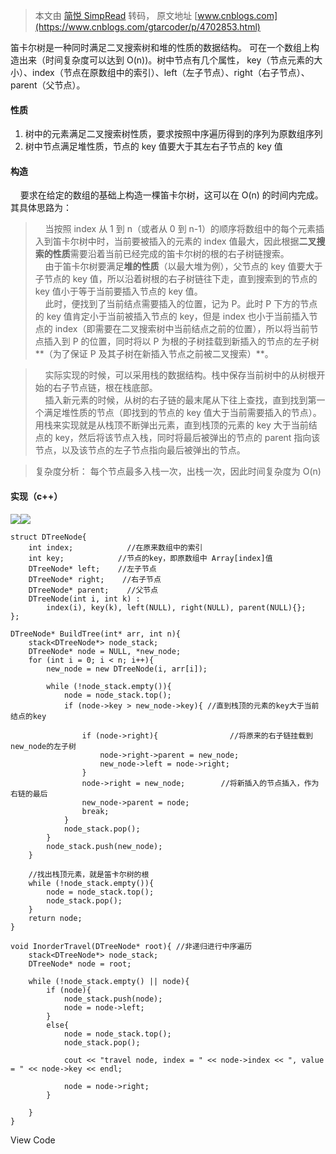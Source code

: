 > 本文由 [简悦 SimpRead](http://ksria.com/simpread/) 转码， 原文地址 [www.cnblogs.com](https://www.cnblogs.com/gtarcoder/p/4702853.html)

笛卡尔树是一种同时满足二叉搜索树和堆的性质的数据结构。 可在一个数组上构造出来（时间复杂度可以达到 O(n))。树中节点有几个属性， key（节点元素的大小）、index（节点在原数组中的索引）、left（左子节点）、right（右子节点）、parent（父节点）。

#### **性质**

1.  树中的元素满足二叉搜索树性质，要求按照中序遍历得到的序列为原数组序列
2.  树中节点满足堆性质，节点的 key 值要大于其左右子节点的 key 值

#### **构造**

    要求在给定的数组的基础上构造一棵笛卡尔树，这可以在 O(n) 的时间内完成。 其具体思路为：

>     当按照 index 从 1 到 n（或者从 0 到 n-1）的顺序将数组中的每个元素插入到笛卡尔树中时，当前要被插入的元素的 index 值最大，因此根据**二叉搜索的性质**需要沿着当前已经完成的笛卡尔树的根的右子树链搜索。   
>     由于笛卡尔树要满足**堆的性质**（以最大堆为例），父节点的 key 值要大于子节点的 key 值，所以沿着树根的右子树链往下走，直到搜索到的节点的 key 值小于等于当前要插入节点的 key 值。   
>     此时，便找到了当前结点需要插入的位置，记为 P。此时 P 下方的节点的 key 值肯定小于当前被插入节点的 key，但是 index 也小于当前插入节点的 index（即需要在二叉搜索树中当前结点之前的位置），所以将当前节点插入到 P 的位置，同时将以 P 为根的子树挂载到新插入的节点的左子树**（为了保证 P 及其子树在新插入节点之前被二叉搜索）**。

>     实际实现的时候，可以采用栈的数据结构。栈中保存当前树中的从树根开始的右子节点链，根在栈底部。   
>     插入新元素的时候，从树的右子链的最末尾从下往上查找，直到找到第一个满足堆性质的节点（即找到的节点的 key 值大于当前需要插入的节点）。用栈来实现就是从栈顶不断弹出元素，直到栈顶的元素的 key 大于当前结点的 key，然后将该节点入栈，同时将最后被弹出的节点的 parent 指向该节点，以及该节点的左子节点指向最后被弹出的节点。

> 复杂度分析： 每个节点最多入栈一次，出栈一次，因此时间复杂度为 O(n)

#### **实现（c++）**

![](https://images.cnblogs.com/OutliningIndicators/ContractedBlock.gif)![](https://images.cnblogs.com/OutliningIndicators/ExpandedBlockStart.gif)

```
struct DTreeNode{
    int index;            //在原来数组中的索引
    int key;            //节点的key，即原数组中 Array[index]值
    DTreeNode* left;    //左子节点
    DTreeNode* right;    //右子节点
    DTreeNode* parent;    //父节点
    DTreeNode(int i, int k) :
        index(i), key(k), left(NULL), right(NULL), parent(NULL){};
};

DTreeNode* BuildTree(int* arr, int n){
    stack<DTreeNode*> node_stack;
    DTreeNode* node = NULL, *new_node;
    for (int i = 0; i < n; i++){
        new_node = new DTreeNode(i, arr[i]);

        while (!node_stack.empty()){
            node = node_stack.top();
            if (node->key > new_node->key){ //直到栈顶的元素的key大于当前结点的key

                if (node->right){                //将原来的右子链挂载到new_node的左子树
                    node->right->parent = new_node;
                    new_node->left = node->right;
                }
                node->right = new_node;        //将新插入的节点插入，作为右链的最后
                new_node->parent = node;
                break;
            }
            node_stack.pop();
        }
        node_stack.push(new_node);        
    }

    //找出栈顶元素，就是笛卡尔树的根
    while (!node_stack.empty()){
        node = node_stack.top();
        node_stack.pop();  
    }
    return node;
}

void InorderTravel(DTreeNode* root){ //非递归进行中序遍历
    stack<DTreeNode*> node_stack;
    DTreeNode* node = root;

    while (!node_stack.empty() || node){
        if (node){
            node_stack.push(node);
            node = node->left;
        }
        else{
            node = node_stack.top();
            node_stack.pop(); 

            cout << "travel node, index = " << node->index << ", value = " << node->key << endl;

            node = node->right;
        }
        
    }
}
```

View Code